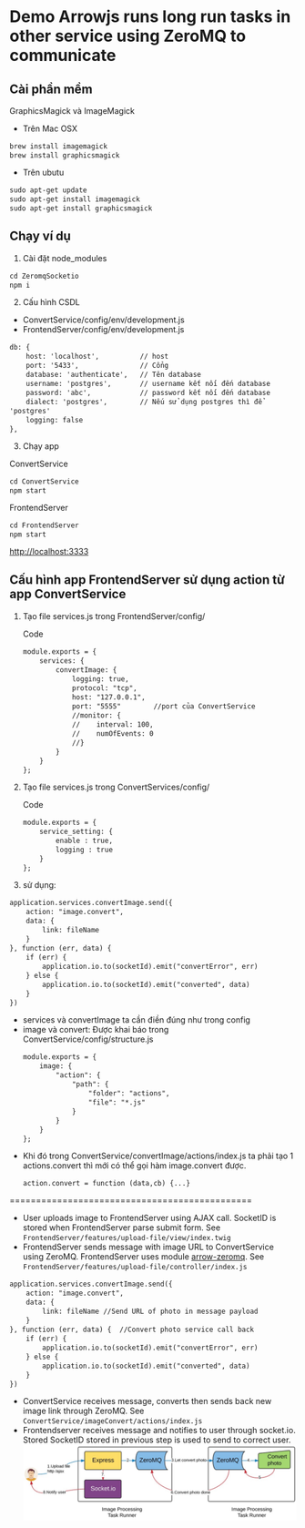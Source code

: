 Demo Arrowjs runs long run tasks in other service using ZeroMQ to communicate
==============================

## Cài phần mềm

GraphicsMagick và ImageMagick
- Trên Mac OSX
```
brew install imagemagick
brew install graphicsmagick
```

- Trên ubutu
```
sudo apt-get update
sudo apt-get install imagemagick
sudo apt-get install graphicsmagick
```


## Chạy ví dụ
1) Cài đặt node_modules
```
cd ZeromqSocketio
npm i
```

2) Cấu hình CSDL 
- ConvertService/config/env/development.js
- FrontendServer/config/env/development.js

```
db: {
    host: 'localhost',          // host
    port: '5433',               // Cổng 
    database: 'authenticate',   // Tên database
    username: 'postgres',       // username kết nối đến database
    password: 'abc',            // password kết nối đến database
    dialect: 'postgres',        // Nếu sử dụng postgres thì để 'postgres'
    logging: false
},
```

3) Chạy app

ConvertService
```
cd ConvertService
npm start
```

FrontendServer
```
cd FrontendServer
npm start
```


[http://localhost:3333](http://localhost:3333)

## Cấu hình app FrontendServer sử dụng action từ app ConvertService

1) Tạo file services.js trong FrontendServer/config/ 

    Code
    ```
    module.exports = {
        services: {
            convertImage: {
                logging: true,
                protocol: "tcp",
                host: "127.0.0.1",  
                port: "5555"        //port của ConvertService
                //monitor: {
                //    interval: 100,
                //    numOfEvents: 0
                //}
            }
        }
    };
    ```
    
2) Tạo file services.js trong ConvertServices/config/
    
    Code 
    ```
    module.exports = {
        service_setting: {
            enable : true,
            logging : true
        }
    };
    ```

3) sử dụng: 
```
application.services.convertImage.send({
    action: "image.convert",
    data: {
        link: fileName
    }
}, function (err, data) {
    if (err) {
        application.io.to(socketId).emit("convertError", err)
    } else {
        application.io.to(socketId).emit("converted", data)
    }
})
```
- services và convertImage ta cần điền đúng như trong config
- image và convert: Được khai báo trong ConvertService/config/structure.js
    ```
    module.exports = {
        image: {
            "action": {
                "path": {
                    "folder": "actions",
                    "file": "*.js"
                }
            }
        }
    };
    ```
- Khi đó trong ConvertService/convertImage/actions/index.js ta phải tạo 1 actions.convert thì mới có thể gọi hàm image.convert được.
    ```
    action.convert = function (data,cb) {...}
    ```
==============================================

- User uploads image to FrontendServer using AJAX call. SocketID is stored when FrontendServer parse submit form. See `FrontendServer/features/upload-file/view/index.twig`
- FrontendServer sends message with image URL to ConvertService using ZeroMQ. FrontendServer uses module [arrow-zeromq](https://www.npmjs.com/package/arrow-zeromq). See `FrontendServer/features/upload-file/controller/index.js`

```
application.services.convertImage.send({
    action: "image.convert",
    data: {
        link: fileName //Send URL of photo in message payload
    }
}, function (err, data) {  //Convert photo service call back
    if (err) {
        application.io.to(socketId).emit("convertError", err)
    } else {
        application.io.to(socketId).emit("converted", data)
    }
})
```

- ConvertService receives message, converts then sends back new image link through ZeroMQ. See `ConvertService/imageConvert/actions/index.js`
- Frontendserver receives message and notifies to user through socket.io. Stored SocketID stored in previous step is used to send to correct user.
![image](diagram.jpg)
